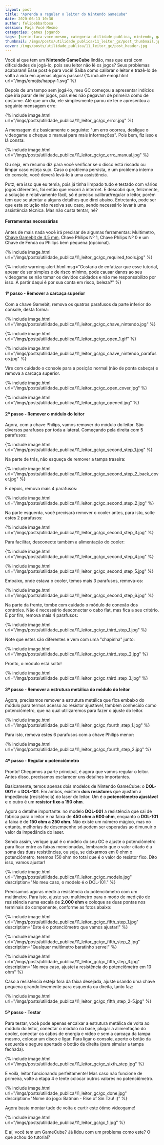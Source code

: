 ```yaml
---
layout: post
title: "Aprenda a regular o leitor do Nintendo GameCube"
date: 2020-06-13 10:30
author: felipebbarbosa
session: Faça Você Mesmo
categories: games jogando
tags: [serie-faca-voce-mesmo, categoria-utilidade-publica, nintendo, game-cube]
thumbnail: /imgs/posts/utilidade_publica/11_leitor_gc/post_thumbnail.jpg
cover: /imgs/posts/utilidade_publica/11_leitor_gc/post_header.jpg
---
```


Você aí que tem um **Nintendo GameCube** lindão, mas que está com dificuldades de jogá-lo, pois seu leitor não lê os jogos? Seus problemas acabaram! Esse post é para você! Saiba como calibrar o leitor e trazê-lo de volta à vida em apenas alguns passos! 
{% include emoji.html url="/imgs/emojis/happy-1.svg" %}

<!--more-->

Depois de um tempo sem jogá-lo, meu GC começou a apresentar indícios que iria parar de ler jogos, pois eles não pegavam de primeira como de costume. Até que um dia, ele simplesmente parou de ler e apresentou a seguinte mensagem erro:

{% include image.html url="/imgs/posts/utilidade_publica/11_leitor_gc/gc_error.jpg" %}

A mensagem diz basicamente o seguinte: "um erro ocorreu, desligue o videogame e cheque o manual para mais informações". Pois bem, fiz isso e lá consta:

{% include image.html url="/imgs/posts/utilidade_publica/11_leitor_gc/gc_erro_manual.jpg" %}

Ou seja, em resumo diz para você verificar se o disco está riscado ou limpar caso esteja sujo. Caso o problema persista, é um problema interno do console, você deverá levá-lo à uma assistência. 

Putz, era isso que eu temia, pois já tinha limpado tudo e testado com vários jogos diferentes, foi então que recorri à internet. E descobri que, felizmente, a solução é relativamente fácil, só é preciso calibrar/regular o leitor, porém tem que se atentar a alguns detalhes que direi abaixo. Entretanto, pode ser que esta solução não resolva seu caso, sendo necessário levar à uma assistência técnica. Mas não custa tentar, né?

#### Ferramentas necessárias

Antes de mais nada você irá precisar de algumas ferramentas: Multímetro, [Chave Gamebit de 4,5 mm](https://lista.mercadolivre.com.br/chave-gamebit#D[A:chave%20gamebit]), Chave Philips Nº 1, Chave Philips Nº 0 e um Chave de Fenda ou Philips bem pequena (opcional).

{% include image.html url="/imgs/posts/utilidade_publica/11_leitor_gc/gc_required_tools.jpg" %}

{% include warning-alert.html 
  msg="Gostaria de enfatizar que esse tutorial, apesar de ser simples e de risco mínimo, pode causar danos ao seu videogame se não tomar os devidos cuidados e não me responsabilizo por isso. A partir daqui é por sua conta em risco, beleza?" %}

#### 1º passo - Remover a carcaça superior

Com a chave Gamebit, remova os quatros parafusos da parte inferior do console, desta forma:

{% include image.html url="/imgs/posts/utilidade_publica/11_leitor_gc/gc_chave_nintendo.jpg" %}

{% include image.html url="/imgs/posts/utilidade_publica/11_leitor_gc/gc_open_1.gif" %}

{% include image.html url="/imgs/posts/utilidade_publica/11_leitor_gc/gc_chave_nintendo_parafusos.jpg" %}

Vire com cuidado o console para a posição normal (não de ponta cabeça) e remova a carcaça superior.

{% include image.html url="/imgs/posts/utilidade_publica/11_leitor_gc/gc_open_cover.jpg" %}

{% include image.html url="/imgs/posts/utilidade_publica/11_leitor_gc/gc_opened.jpg" %}

#### 2º passo - Remover o módulo do leitor

Agora, com a chave Philips, vamos remover do módulo do leitor. São diversos parafusos por toda a lateral. Começando pela direita com 5 parafusos:

{% include image.html url="/imgs/posts/utilidade_publica/11_leitor_gc/gc_second_step_1.jpg" %}

Na parte de trás, não esqueça de remover a tampa traseira:

{% include image.html url="/imgs/posts/utilidade_publica/11_leitor_gc/gc_second_step_2_back_cover.jpg" %}

E depois, remova mais 4 parafusos:

{% include image.html url="/imgs/posts/utilidade_publica/11_leitor_gc/gc_second_step_2.jpg" %}

Na parte esquerda, você precisará remover o cooler antes, para isto, solte estes 2 parafusos:

{% include image.html url="/imgs/posts/utilidade_publica/11_leitor_gc/gc_second_step_3.jpg" %}

Para facilitar, desconecte também a alimentação do cooler:

{% include image.html url="/imgs/posts/utilidade_publica/11_leitor_gc/gc_second_step_4.jpg" %}

{% include image.html url="/imgs/posts/utilidade_publica/11_leitor_gc/gc_second_step_5.jpg" %}

Embaixo, onde estava o cooler, temos mais 3 parafusos, remova-os:

{% include image.html url="/imgs/posts/utilidade_publica/11_leitor_gc/gc_second_step_6.jpg" %}

Na parte da frente, tombe com cuidado o módulo de conexão dos controles. Não é necessário desconectar o cabo flat, mas fica a seu critério. E por fim, remova mais 4 parafusos:

{% include image.html url="/imgs/posts/utilidade_publica/11_leitor_gc/gc_third_step_1.jpg" %}

Note que estes são diferentes e vem com uma "chapinha" junto:

{% include image.html url="/imgs/posts/utilidade_publica/11_leitor_gc/gc_third_step_2.jpg" %}

Pronto, o módulo está solto!

{% include image.html url="/imgs/posts/utilidade_publica/11_leitor_gc/gc_third_step_3.jpg" %}

#### 3º passo - Remover a estrutura metálica do módulo do leitor

Agora, precisamos remover a estrutura metálica que fica embaixo do módulo para termos acesso ao resistor ajustável, também conhecido como potenciômetro, que na qual utilizaremos para fazer o ajuste do leitor.

{% include image.html url="/imgs/posts/utilidade_publica/11_leitor_gc/gc_fourth_step_1.jpg" %}

Para isto, remova estes 6 parafusos com a chave Philips menor:

{% include image.html url="/imgs/posts/utilidade_publica/11_leitor_gc/gc_fourth_step_2.jpg" %}

#### 4º passo - Regular o potenciômetro

Pronto! Chegamos a parte principal, é agora que vamos regular o leitor. Antes disso, precisamos esclarecer uns detalhes importantes.

Basicamente, temos apenas dois modelos de Nintendo GameCube: o **DOL-001** e o **DOL-101**. Em ambos, existem **dois resistores** que ajustam a impedância (resistência) do laser do leitor. Um é o **potenciômetro ajustável** e o outro é um **resistor fixo a 150 ohm**. 

Agora o detalhe importante: no modelo **DOL-001** a resistência que sai de fábrica para o leitor é na faixa de **450 ohm a 600 ohm**, enquanto o **DOL-101** a faixa é de **150 ohm a 250 ohm**. Não existe um número mágico, mas no entanto, melhorias de desempenho só podem ser esperadas ao dimunuir o valor da impedância do laser. 

Sendo assim, verique qual é o modelo do seu GC e ajuste o potenciômetro para ficar entre as faixas mencionadas, lembrando que o valor citado é a soma das duas resistências, ou seja, se deixarmos em 0 ohm o potenciômetro, teremos 150 ohm no total que é o valor do resistor fixo. Dito isso, vamos ajustar! 

{% include image.html url="/imgs/posts/utilidade_publica/11_leitor_gc/gc_modelo.jpg"
  description="No meu caso, o modelo é o DOL-101." %}

Precisamos agoras medir a resistência do potenciômetro com um multímetro. Para isto, ajuste seu multímetro para o modo de medição de resistência numa escala de **2.000 ohm** e coloque as duas pontas nos terminais do componente, conforme as fotos abaixo:

{% include image.html url="/imgs/posts/utilidade_publica/11_leitor_gc/gc_fifth_step_1.jpg" 
  description="Este é o potenciômetro que vamos ajustar!" %}

{% include image.html url="/imgs/posts/utilidade_publica/11_leitor_gc/gc_fifth_step_2.jpg" 
  description="Qualquer multímetro baratinho serve!" %}

{% include image.html url="/imgs/posts/utilidade_publica/11_leitor_gc/gc_fifth_step_3.jpg"
  description="No meu caso, ajustei a resistência do potenciômetro em 10 ohm" %}

Caso a resistência esteja fora da faixa desejada, ajuste usando uma chave pequena girando levemente para esquerda ou direita, tanto faz:

{% include image.html url="/imgs/posts/utilidade_publica/11_leitor_gc/gc_fifth_step_2-5.jpg" %}

#### 5º passo - Testar

Para testar, você pode apenas encaixar a estrutura metálica de volta ao módulo do leitor, conectar o módulo na base, plugar a alimentação do cooler, conectar os cabos de energia e vídeo e sem a carcaça da tampa mesmo, colocar um disco e ligar. Para ligar o console, aperte o botão da esquerda e segure apertado o botão da direita (para simular a tampa fechada).

{% include image.html url="/imgs/posts/utilidade_publica/11_leitor_gc/gc_sixth_step.jpg" %}

E voilà, leitor funcionando perfeitamente! Mas caso não funcione de primeira, volte a etapa 4 e tente colocar outros valores no potenciômetro.

{% include image.html url="/imgs/posts/utilidade_publica/11_leitor_gc/gc_done.jpg" 
  description="Nome do jogo: Batman - Rise of Sin Tzu! :)" %}

Agora basta montar tudo de volta e curtir este ótimo videogame!

{% include image.html url="/imgs/posts/utilidade_publica/11_leitor_gc/gc_1.jpg" %}

E aí, você tem um GameCube? Já lidou com um problema como este? O que achou do tutorial?
